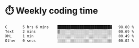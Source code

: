
# :stopwatch: Weekly coding time
<!--START_SECTION:waka-->

```txt
C       5 hrs 6 mins    ████████████████████████▓   98.80 %
Text    2 mins          ▒░░░░░░░░░░░░░░░░░░░░░░░░   00.69 %
XML     1 min           ░░░░░░░░░░░░░░░░░░░░░░░░░   00.49 %
Other   0 secs          ░░░░░░░░░░░░░░░░░░░░░░░░░   00.02 %
```

<!--END_SECTION:waka-->


<!-- <p> <img src="https://github-readme-stats.vercel.app/api?username=cozgerest&show_icons=true&hide_border=false" />  </p> -->

